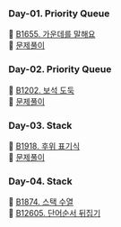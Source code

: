 ### Day-01. Priority Queue
🥇 [B1655. 가운데를 말해요](https://www.acmicpc.net/problem/1655)
<br>
🙉 [문제풀이](https://isminimin.tistory.com/5)

### Day-02. Priority Queue
🥇 [B1202. 보석 도둑](https://www.acmicpc.net/problem/1202)
<br>
🙉 [문제풀이](https://isminimin.tistory.com/7)

### Day-03. Stack
🥇 [B1918. 후위 표기식](https://www.acmicpc.net/problem/1918)
<br>
🙉 [문제풀이](https://isminimin.tistory.com/8)

### Day-04. Stack
🥈 [B1874. 스택 수열](https://www.acmicpc.net/problem/1874)
<br>
🥉 [B12605. 단어순서 뒤집기](https://www.acmicpc.net/problem/12605)
